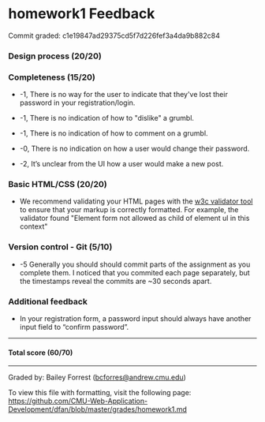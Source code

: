 homework1 Feedback
==================

Commit graded: c1e19847ad29375cd5f7d226fef3a4da9b882c84

### Design process (20/20)

### Completeness (15/20)
+ -1, There is no way for the user to indicate that they've lost their password
    in your registration/login.

+ -1, There is no indication of how to "dislike" a grumbl.

+ -1, There is no indication of how to comment on a grumbl.

+ -0, There is no indication on how a user would change their password.

+ -2, It’s unclear from the UI how a user would make a new post.

### Basic HTML/CSS (20/20)
+ We recommend validating your HTML pages with the [w3c validator
    tool](http://validator.w3.org/) to ensure that your markup is correctly
    formatted. For example, the validator found "Element form not allowed as
    child of element ul in this context"

### Version control - Git (5/10)
+ -5 Generally you should should commit parts of the assignment as you complete
    them. I noticed that you commited each page separately, but the timestamps
    reveal the commits are ~30 seconds apart.

### Additional feedback
+ In your registration form, a password input should always have another input
    field to “confirm password”.

---

#### Total score (60/70)

---

Graded by: Bailey Forrest (bcforres@andrew.cmu.edu)

To view this file with formatting, visit the following page:
https://github.com/CMU-Web-Application-Development/dfan/blob/master/grades/homework1.md
